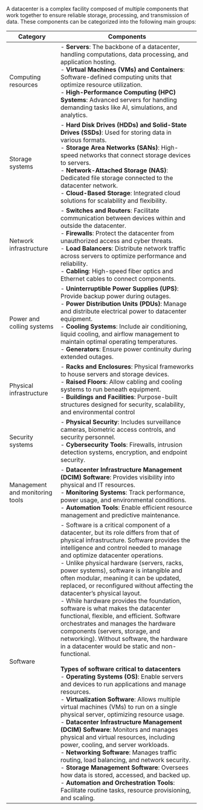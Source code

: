 A datacenter is a complex facility composed of multiple components that work together to ensure reliable storage, processing, and transmission of data. These components can be categorized into the following main groups:


| Category|Components |
| --- | --- |
|Computing resources| - **Servers**: The backbone of a datacenter, handling computations, data processing, and application hosting. </br>- **Virtual Machines (VMs) and Containers**: Software-defined computing units that optimize resource utilization. </br>- **High-Performance Computing (HPC) Systems**: Advanced servers for handling demanding tasks like AI, simulations, and analytics.|
|Storage systems|- **Hard Disk Drives (HDDs) and Solid-State Drives (SSDs)**: Used for storing data in various formats.</br>- **Storage Area Networks (SANs)**: High-speed networks that connect storage devices to servers.</br>- **Network-Attached Storage (NAS)**: Dedicated file storage connected to the datacenter network.</br>- **Cloud-Based Storage**: Integrated cloud solutions for scalability and flexibility.|
|Network infrastructure|- **Switches and Routers**: Facilitate communication between devices within and outside the datacenter.</br>- **Firewalls**: Protect the datacenter from unauthorized access and cyber threats.</br>- **Load Balancers**: Distribute network traffic across servers to optimize performance and reliability.</br>- **Cabling**: High-speed fiber optics and Ethernet cables to connect components.
|Power and colling systems|- **Uninterruptible Power Supplies (UPS)**: Provide backup power during outages.</br>- **Power Distribution Units (PDUs)**: Manage and distribute electrical power to datacenter equipment.</br>- **Cooling Systems**: Include air conditioning, liquid cooling, and airflow management to maintain optimal operating temperatures.</br>- **Generators**: Ensure power continuity during extended outages.
|Physical infrastructure|- **Racks and Enclosures**: Physical frameworks to house servers and storage devices.</br>- **Raised Floors**: Allow cabling and cooling systems to run beneath equipment.</br>- **Buildings and Facilities**: Purpose-built structures designed for security, scalability, and environmental control|
|Security systems|- **Physical Security**: Includes surveillance cameras, biometric access controls, and security personnel.</br>- **Cybersecurity Tools**: Firewalls, intrusion detection systems, encryption, and endpoint security.|
|Management and monitoring tools|- **Datacenter Infrastructure Management (DCIM) Software**: Provides visibility into physical and IT resources.</br>- **Monitoring Systems**: Track performance, power usage, and environmental conditions.</br>- **Automation Tools**: Enable efficient resource management and predictive maintenance.|
|Software|- Software is a critical component of a datacenter, but its role differs from that of physical infrastructure. Software provides the intelligence and control needed to manage and optimize datacenter operations.</br>- Unlike physical hardware (servers, racks, power systems), software is intangible and often modular, meaning it can be updated, replaced, or reconfigured without affecting the datacenter’s physical layout.</br>- While hardware provides the foundation, software is what makes the datacenter functional, flexible, and efficient. Software orchestrates and manages the hardware components (servers, storage, and networking). Without software, the hardware in a datacenter would be static and non-functional.</br></br>**Types of software critical to datacenters**</br> - **Operating Systems (OS)**: Enable servers and devices to run applications and manage resources.</br>- **Virtualization Software**: Allows multiple virtual machines (VMs) to run on a single physical server, optimizing resource usage.</br>- **Datacenter Infrastructure Management (DCIM) Software**: Monitors and manages physical and virtual resources, including power, cooling, and server workloads.</br>- **Networking Software**: Manages traffic routing, load balancing, and network security.</br>- **Storage Management Software**: Oversees how data is stored, accessed, and backed up.</br>- **Automation and Orchestration Tools**: Facilitate routine tasks, resource provisioning, and scaling.

